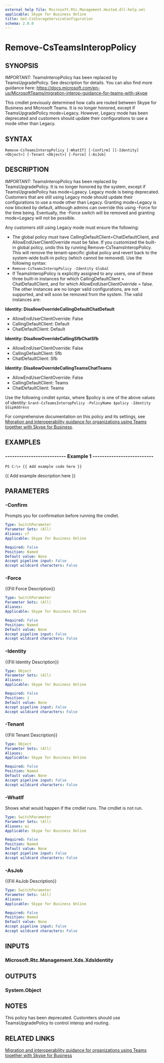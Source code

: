 ```yaml
---
external help file: Microsoft.Rtc.Management.Hosted.dll-help.xml
applicable: Skype for Business Online
title: Get-CsStorageServiceConfiguration
schema: 2.0.0
---
```


# Remove-CsTeamsInteropPolicy

## SYNOPSIS

IMPORTANT: TeamsInteropPolicy has been  replaced by TeamsUpgradePolicy. See description for details. You can also find more guidance here: https://docs.microsoft.com/en-us/MicrosoftTeams/migration-interop-guidance-for-teams-with-skype

This cmdlet previously determined how calls are routed between Skype for Business and Microsoft Teams. It is no longer honored, except if TeamsUpgradePolicy mode=Legacy. However, Legacy mode has been deprecated and customers should update their configurations to use a mode other than Legacy.

## SYNTAX

```
Remove-CsTeamsInteropPolicy [-WhatIf] [-Confirm] [[-Identity] <Object>] [-Tenant <Object>] [-Force] [-AsJob]
```

## DESCRIPTION

IMPORTANT: TeamsInteropPolicy has been replaced by TeamsUpgradePolicy. It is no longer honored by the system, except if TeamsUpgradePolicy has mode=Lgeacy. Legacy mode is being deprecated. Customers that are still using Legacy mode should update their configurations to use a mode other than Legacy. Granting mode=Legacy is now blocked by default, although admins can override this using -Force for the time being. Eventually, the -Force switch will be removed and granting mode=Legacy will not be possible.
 
 
Any customers still using Legacy mode must ensure the following:
 - The global policy must have CallingDefaultClient=ChatDefaultClient, and AllowEndUserClientOverride must be false. If you customized the built-in global policy, undo this by running Remove-CsTeamsInteropPolicy. This will remove the tenant-specific global policy and revert back to the system-wide built-in policy (which cannot be removed). Use the following syntax:
 - `Remove-CsTeamsInteropPolicy -Identity Global`
 - If TeamsInteropPolicy is explicitly assigned to any users, one of these three built-in instances for which CallingDefaultClient = ChatDefaultClient, and for which AllowEndUserClientOverride = false. The other instances are no longer valid configurations, are not supported, and will soon be removed from the system. The valid instances are:
 

**Identity: DisallowOverrideCallingDefaultChatDefault**   
 - AllowEndUserClientOverride: False   
 - CallingDefaultClient: Default   
 - ChatDefaultClient: Default

**Identity: DisallowOverrideCallingSfbChatSfb**   
 - AllowEndUserClientOverride: False   
 - CallingDefaultClient: Sfb   
 - ChatDefaultClient: Sfb

**Identity: DisallowOverrideCallingTeamsChatTeams**   
 - AllowEndUserClientOverride: False   
 - CallingDefaultClient: Teams  
 - ChatDefaultClient: Teams


Use the following cmdlet syntax, where $policy is one of the above values of identity:
`Grant-CsTeamsInteropPolicy -PolicyName $policy -Identity $SipAddress`


For comprehensive documentation on this policy and its settings, see [Migration and interoperability guidance for organizations using Teams together with Skype for Business](https://docs.microsoft.com/en-us/microsoftteams/migration-interop-guidance-for-teams-with-skype).


## EXAMPLES

### -------------------------- Example 1 --------------------------
```
PS C:\> {{ Add example code here }}
```

{{ Add example description here }}

## PARAMETERS

### -Confirm
Prompts you for confirmation before running the cmdlet.

```yaml
Type: SwitchParameter
Parameter Sets: (All)
Aliases: cf
Applicable: Skype for Business Online 

Required: False
Position: Named
Default value: None
Accept pipeline input: False
Accept wildcard characters: False
```

### -Force
{{Fill Force Description}}

```yaml
Type: SwitchParameter
Parameter Sets: (All)
Aliases: 
Applicable: Skype for Business Online 

Required: False
Position: Named
Default value: None
Accept pipeline input: False
Accept wildcard characters: False
```

### -Identity
{{Fill Identity Description}}

```yaml
Type: Object
Parameter Sets: (All)
Aliases: 
Applicable: Skype for Business Online 

Required: False
Position: 1
Default value: None
Accept pipeline input: False
Accept wildcard characters: False
```

### -Tenant
{{Fill Tenant Description}}

```yaml
Type: Object
Parameter Sets: (All)
Aliases: 
Applicable: Skype for Business Online 

Required: False
Position: Named
Default value: None
Accept pipeline input: False
Accept wildcard characters: False
```

### -WhatIf
Shows what would happen if the cmdlet runs.
The cmdlet is not run.

```yaml
Type: SwitchParameter
Parameter Sets: (All)
Aliases: wi
Applicable: Skype for Business Online 

Required: False
Position: Named
Default value: None
Accept pipeline input: False
Accept wildcard characters: False
```

### -AsJob
{{Fill AsJob Description}}

```yaml
Type: SwitchParameter
Parameter Sets: (All)
Aliases: 
Applicable: Skype for Business Online 

Required: False
Position: Named
Default value: None
Accept pipeline input: False
Accept wildcard characters: False
```

## INPUTS

### Microsoft.Rtc.Management.Xds.XdsIdentity

## OUTPUTS

### System.Object

## NOTES

This policy has been deprecated. Customters should use TeamsUpgradePolicy to control interop and routing.

## RELATED LINKS

[Migration and interoperability guidance for organizations using Teams together with Skype for Business](https://docs.microsoft.com/en-us/microsoftteams/migration-interop-guidance-for-teams-with-skype)


